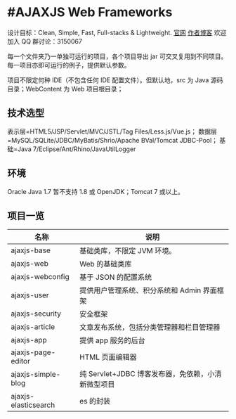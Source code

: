 #AJAXJS Web Frameworks
=================================== 

设计目标：Clean, Simple, Fast, Full-stacks & Lightweight.
[官网](http://framework.ajaxjs.com/framework/) [作者博客](http://blog.csdn.net/zhangxin09/) 欢迎加入 QQ 群讨论：3150067

每一个文件夹乃一单独可运行的项目，各个项目导出 jar 可交叉复用到不同项目。每一项目亦即可运行的例子，提供默认参数。

项目不限定何种 IDE（不包含任何 IDE 配置文件）。但默认地，src 为 Java 源码目录；WebContent 为 Web 项目根目录；

技术选型
------------
表示层=HTML5/JSP/Servlet/MVC/JSTL/Tag Files/Less.js/Vue.js；
数据层=MySQL/SQLite/JDBC/MyBatis/Shrio/Apache BVal/Tomcat JDBC-Pool；
基础=Java 7/Eclipse/Ant/Rhino/JavaUtilLogger

环境
------------
Oracle Java 1.7 暂不支持 1.8 或 OpenJDK；Tomcat 7 或以上。

项目一览
--------------

|名称|说明|
|------|----|
|ajaxjs-base|基础类库，不限定 JVM 环境。|
|ajaxjs-web|Web 的基础类库|
|ajaxjs-webconfig|基于 JSON 的配置系统|
|ajaxjs-user|提供用户管理系统、积分系统和 Admin 界面框架|
|ajaxjs-security|安全框架|
|ajaxjs-article|文章发布系统，包括分类管理器和栏目管理器|
|ajaxjs-app|提供 app 服务的后台|
|ajaxjs-page-editor| HTML 页面编辑器|
|ajaxjs-simple-blog|纯 Servlet+JDBC 博客发布器，免依赖，小清新微型项目|
|ajaxjs-elasticsearch|es 的封装|